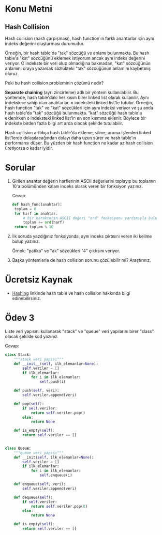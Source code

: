 # Konu Metni

## Hash Collision

Hash collision (hash çarpışması), hash function'ın farklı anahtarlar için aynı indeks değerini oluşturması durumudur. 

Örneğin, bir hash table'da "tak" sözcüğü ve anlamı bulunmakta. Bu hash table'a "kat" sözcüğünü eklemek istiyorum ancak aynı indeks değerini veriyor. O indekste bir veri olup olmadığına bakmadan, "kat" sözcüğünün anlamını oraya yazarsak sözlükteki "tak" sözcüğünün anlamını kaybetmiş oluruz.

Peki bu hash collision probleminin çözümü nedir?

**Separate chaining** (ayrı zincirleme) adlı bir yöntem kullanılabilir. Bu yöntemde, hash table'daki her kısım birer linked list olarak kullanılır. Aynı indekslere sahip olan anahtarlar, o indeksteki linked list'te tutulur. Örneğin, hash function "tak" ve "kat" sözcükleri için aynı indeksi veriyor ve şu anda hash table'da "tak" sözcüğü bulunmakta. "kat" sözcüğü hash table'a eklenirken o indeksteki linked list'in en son kısmına eklenir. Böylece bir indekste birden fazla bilgi art arda olacak şekilde tutulabilir.

Hash collision arttıkça hash table'da ekleme, silme, arama işlemleri linked list'lerde dolaşılacağından dolayı daha uzun sürer ve hash table'ın performansı düşer. Bu yüzden bir hash function ne kadar az hash collision üretiyorsa o kadar iyidir.



# Sorular

1. Girilen anahtar değerin harflerinin ASCII değerlerini toplayıp bu toplamın 10'a bölümünden kalanı indeks olarak veren bir fonksiyon yazınız.

   Cevap:

   ````python
   def hash_func(anahtar):
   	toplam = 0
   	for harf in anahtar:
   		# bir karakterin ASCII değeri "ord" fonksiyonu yardımıyla bulunabilir.
   		toplam += ord(harf)
   	return toplam % 10
   ````

2. İlk soruda yazdığınız fonksiyonda, aynı indeks çıktısını veren iki kelime bulup yazınız.

   Örnek: "patika" ve "ak" sözcükleri "4" çıktısını veriyor.

3. Başka yöntemlerle de hash collision sorunu çözülebilir mi? Araştırınız.



# Ücretsiz Kaynak

* [Hashing](https://yazilimdnyasi.wordpress.com/2020/02/14/hashing-nedir-veri-yapilari/) linkinde hash table ve hash collision hakkında bilgi edinebilirsiniz.



# Ödev 3

Liste veri yapısını kullanarak "stack" ve "queue" veri yapılarını birer "class" olacak şekilde kod yazınız.

Cevap:

````python
class Stack:
	"""stack veri yapısı"""
	def __init__(self, ilk_elemanlar=None):
		self.veriler = []
		if ilk_elemanlar:
			for i in ilk_elemanlar:
				self.push(i)

	def push(self, veri):
		self.veriler.append(veri)

	def pop(self):
		if self.veriler:
			return self.veriler.pop()
		else:
			return None

	def is_empty(self):
		return self.veriler == []
    

class Queue:
	"""queue veri yapısı"""
	def __init(self, ilk_elemanlar=None):
		self.veriler = []
		if ilk_elemanlar:
			for i in ilk_elemanlar:
				self.enqueue(i)

	def enqueue(self, veri):
		self.veriler.append(veri)

	def dequeue(self):
		if self.veriler:
			return self.veriler.pop(0)
		else:
			return None

	def is_empty(self):
		return self.veriler == []
````

